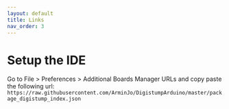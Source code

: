 ```yaml
---
layout: default
title: Links
nav_order: 3
---
```

# Setup the IDE

Go to File > Preferences > Additional Boards Manager URLs and copy paste the following url:
```https://raw.githubusercontent.com/ArminJo/DigistumpArduino/master/package_digistump_index.json```

